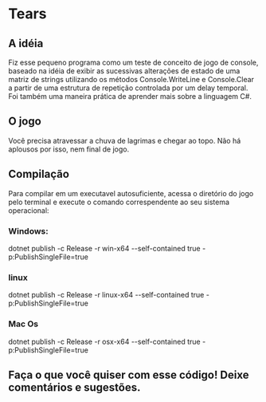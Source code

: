 # Tears
## A idéia
Fiz esse pequeno programa como um teste de conceito de jogo de console, baseado na idéia de exibir as sucessivas alterações de estado de uma matriz de strings utilizando os métodos Console.WriteLine e Console.Clear a partir de uma estrutura de repetição controlada por um delay temporal. Foi também uma maneira prática de aprender mais sobre a linguagem C#.

## O jogo
Você precisa atravessar a chuva de lagrimas e chegar ao topo. Não há aplousos por isso, nem final de jogo.

## Compilação
Para compilar em um executavel autosuficiente, acessa o diretório do jogo pelo terminal e execute o comando correspendente ao seu sistema operacional:

### Windows:
dotnet publish -c Release -r win-x64 --self-contained true -p:PublishSingleFile=true

### linux
dotnet publish -c Release -r linux-x64 --self-contained true -p:PublishSingleFile=true

### Mac Os
dotnet publish -c Release -r osx-x64 --self-contained true -p:PublishSingleFile=true

## Faça o que você quiser com esse código! Deixe comentários e sugestões.